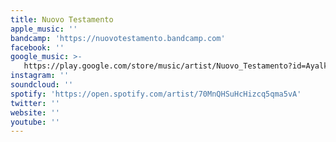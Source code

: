 ```yaml
---
title: Nuovo Testamento
apple_music: ''
bandcamp: 'https://nuovotestamento.bandcamp.com'
facebook: ''
google_music: >-
   https://play.google.com/store/music/artist/Nuovo_Testamento?id=Ayalkaz6evulukrh5s2v5otqjl4
instagram: ''
soundcloud: ''
spotify: 'https://open.spotify.com/artist/70MnQHSuHcHizcq5qma5vA'
twitter: ''
website: ''
youtube: ''
---
```

